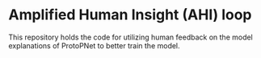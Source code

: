 # Amplified Human Insight (AHI) loop

This repository holds the code for utilizing human feedback on the model explanations of ProtoPNet to better train the model.
 
